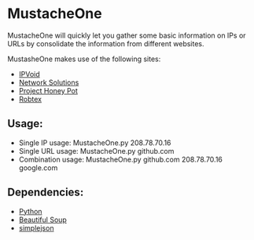 MustacheOne
=============================
MustacheOne will quickly let you gather some basic information on IPs or URLs by consolidate the information from different websites.

MustasheOne makes use of the following sites:
* [IPVoid][ipvoid]
* [Network Solutions][networksolutions]
* [Project Honey Pot][projecthoneypot]
* [Robtex][robtex]

Usage:
-----------------
* Single IP usage: MustacheOne.py 208.78.70.16
* Single URL usage: MustacheOne.py github.com
* Combination usage: MustacheOne.py github.com 208.78.70.16 google.com

Dependencies:
-----------------
* [Python][python]
* [Beautiful Soup][beautifulsoup]
* [simplejson][simplejson]


[ipvoid]: https://www.ipvoid.com
[networksolutions]: http://www.networksolutions.com
[beautifulsoup]: http://www.crummy.com/software/BeautifulSoup/
[python]: http://www.python.org/
[projecthoneypot]: https://www.projecthoneypot.org/
[robtex]: http://www.robtex.com/
[simplejson]: https://github.com/simplejson/simplejson